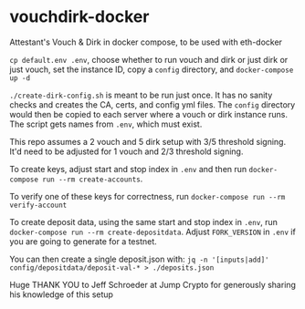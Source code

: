 # vouchdirk-docker

Attestant's Vouch &amp; Dirk in docker compose, to be used with eth-docker

`cp default.env .env`, choose whether to run vouch and dirk or just dirk or just vouch, set the instance ID, copy a `config` directory, and
`docker-compose up -d`

`./create-dirk-config.sh` is meant to be run just once. It has no sanity checks and creates the CA, certs, and config yml files. The `config` directory
would then be copied to each server where a vouch or dirk instance runs. The script gets names from `.env`, which must exist.

This repo assumes a 2 vouch and 5 dirk setup with 3/5 threshold signing. It'd need to be adjusted for 1 vouch and 2/3 threshold signing.

To create keys, adjust start and stop index in `.env` and then run `docker-compose run --rm create-accounts`.

To verify one of these keys for correctness, run `docker-compose run --rm verify-account`

To create deposit data, using the same start and stop index in `.env`, run `docker-compose run --rm create-depositdata`. Adjust `FORK_VERSION` in
`.env` if you are going to generate for a testnet.

You can then create a single deposit.json with: `jq -n '[inputs|add]' config/depositdata/deposit-val-* > ./deposits.json`

Huge THANK YOU to Jeff Schroeder at Jump Crypto for generously sharing his knowledge of this setup
